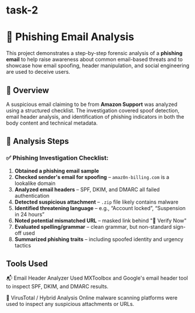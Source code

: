 # task-2
# 📧 Phishing Email Analysis 

This project demonstrates a step-by-step forensic analysis of a **phishing email** to help raise awareness about common email-based threats and to showcase how email spoofing, header manipulation, and social engineering are used to deceive users.

## 📝 Overview

A suspicious email claiming to be from **Amazon Support** was analyzed using a structured checklist. The investigation covered spoof detection, email header analysis, and identification of phishing indicators in both the body content and technical metadata.


## 🧪 Analysis Steps

### ✅ Phishing Investigation Checklist:
1. **Obtained a phishing email sample**  
2. **Checked sender's email for spoofing** – `amaz0n-billing.com` is a lookalike domain  
3. **Analyzed email headers** – SPF, DKIM, and DMARC all failed authentication  
4. **Detected suspicious attachment** – `.zip` file likely contains malware  
5. **Identified threatening language** – e.g., “Account locked”, “Suspension in 24 hours”  
6. **Noted potential mismatched URL** – masked link behind "🔗 Verify Now"  
7. **Evaluated spelling/grammar** – clean grammar, but non-standard sign-off used  
8. **Summarized phishing traits** – including spoofed identity and urgency tactics


## Tools Used
📬 Email Header Analyzer
Used MXToolbox and Google's email header tool to inspect SPF, DKIM, and DMARC results.

🧪 VirusTotal / Hybrid Analysis
Online malware scanning platforms were used to inspect any suspicious attachments or URLs.

